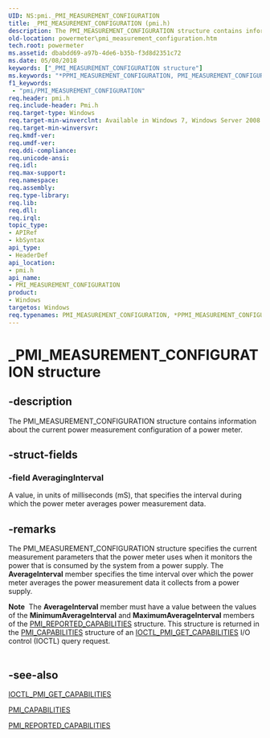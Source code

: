 ```yaml
---
UID: NS:pmi._PMI_MEASUREMENT_CONFIGURATION
title: _PMI_MEASUREMENT_CONFIGURATION (pmi.h)
description: The PMI_MEASUREMENT_CONFIGURATION structure contains information about the current power measurement configuration of a power meter.
old-location: powermeter\pmi_measurement_configuration.htm
tech.root: powermeter
ms.assetid: dbabdd69-a97b-4de6-b35b-f3d8d2351c72
ms.date: 05/08/2018
keywords: ["_PMI_MEASUREMENT_CONFIGURATION structure"]
ms.keywords: "*PPMI_MEASUREMENT_CONFIGURATION, PMI_MEASUREMENT_CONFIGURATION, PMI_MEASUREMENT_CONFIGURATION structure [Power Metering and Budgeting Devices], PPMI_MEASUREMENT_CONFIGURATION, PPMI_MEASUREMENT_CONFIGURATION structure pointer [Power Metering and Budgeting Devices], PowerMeterRef_fe69d656-3aa9-4449-bd24-ceded8d7abd1.xml, _PMI_MEASUREMENT_CONFIGURATION, pmi/PMI_MEASUREMENT_CONFIGURATION, pmi/PPMI_MEASUREMENT_CONFIGURATION, powermeter.pmi_measurement_configuration"
f1_keywords:
 - "pmi/PMI_MEASUREMENT_CONFIGURATION"
req.header: pmi.h
req.include-header: Pmi.h
req.target-type: Windows
req.target-min-winverclnt: Available in Windows 7, Windows Server 2008 R2, and later versions of the Windows operating systems.
req.target-min-winversvr: 
req.kmdf-ver: 
req.umdf-ver: 
req.ddi-compliance: 
req.unicode-ansi: 
req.idl: 
req.max-support: 
req.namespace: 
req.assembly: 
req.type-library: 
req.lib: 
req.dll: 
req.irql: 
topic_type:
- APIRef
- kbSyntax
api_type:
- HeaderDef
api_location:
- pmi.h
api_name:
- PMI_MEASUREMENT_CONFIGURATION
product:
- Windows
targetos: Windows
req.typenames: PMI_MEASUREMENT_CONFIGURATION, *PPMI_MEASUREMENT_CONFIGURATION
---
```


# _PMI_MEASUREMENT_CONFIGURATION structure


## -description


The PMI_MEASUREMENT_CONFIGURATION structure contains information about the current power measurement configuration of a power meter. 


## -struct-fields




### -field AveragingInterval

A value, in units of milliseconds (mS), that specifies the interval during which the power meter averages power measurement data.


## -remarks



The PMI_MEASUREMENT_CONFIGURATION structure specifies the current measurement parameters that the power meter uses when it monitors the power that is consumed by the system from a power supply. The <b>AverageInterval</b> member specifies the time interval over which the power meter averages the power measurement data it collects from a power supply.

<div class="alert"><b>Note</b>  The <b>AverageInterval</b> member must have a value between the values of the <b>MinimumAverageInterval</b> and <b>MaximumAverageInterval</b> members of the <a href="https://docs.microsoft.com/windows-hardware/drivers/ddi/pmi/ns-pmi-_pmi_reported_capabilities">PMI_REPORTED_CAPABILITIES</a> structure. This structure is returned in the <a href="https://docs.microsoft.com/windows-hardware/drivers/ddi/pmi/ns-pmi-_pmi_capabilities">PMI_CAPABILITIES</a> structure of an <a href="https://docs.microsoft.com/windows-hardware/drivers/ddi/pmi/ni-pmi-ioctl_pmi_get_capabilities">IOCTL_PMI_GET_CAPABILITIES</a> I/O control (IOCTL) query request.</div>
<div> </div>



## -see-also




<a href="https://docs.microsoft.com/windows-hardware/drivers/ddi/pmi/ni-pmi-ioctl_pmi_get_capabilities">IOCTL_PMI_GET_CAPABILITIES</a>



<a href="https://docs.microsoft.com/windows-hardware/drivers/ddi/pmi/ns-pmi-_pmi_capabilities">PMI_CAPABILITIES</a>



<a href="https://docs.microsoft.com/windows-hardware/drivers/ddi/pmi/ns-pmi-_pmi_reported_capabilities">PMI_REPORTED_CAPABILITIES</a>
 

 

